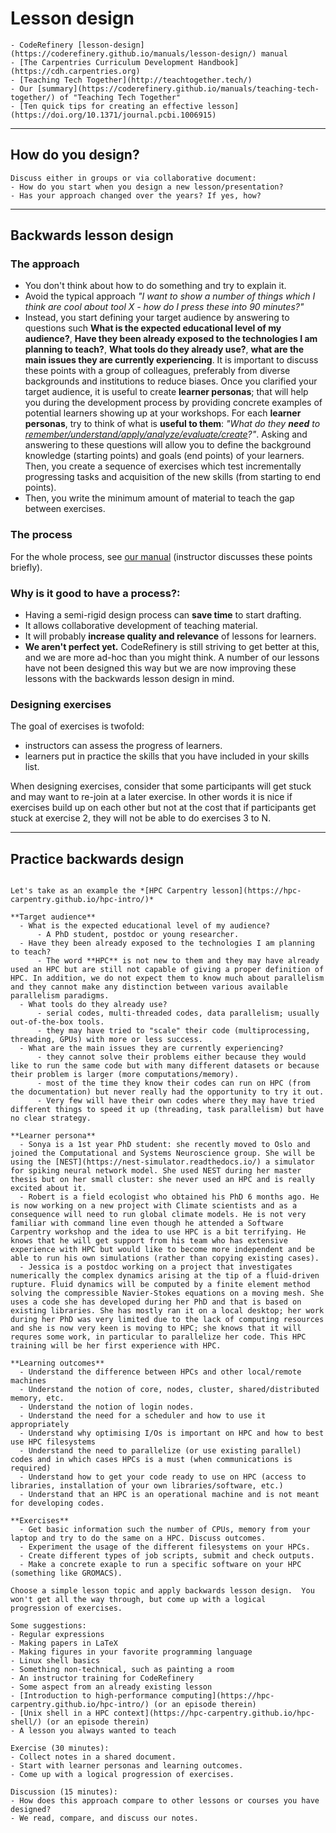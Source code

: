 # Lesson design

```{prereq} Recommended reading
- CodeRefinery [lesson-design](https://coderefinery.github.io/manuals/lesson-design/) manual
- [The Carpentries Curriculum Development Handbook](https://cdh.carpentries.org)
- [Teaching Tech Together](http://teachtogether.tech/)
- Our [summary](https://coderefinery.github.io/manuals/teaching-tech-together/) of "Teaching Tech Together"
- [Ten quick tips for creating an effective lesson](https://doi.org/10.1371/journal.pcbi.1006915)
```

---

## How do you design?

```{discussion}
Discuss either in groups or via collaborative document:
- How do you start when you design a new lesson/presentation?
- Has your approach changed over the years? If yes, how?
```

---

## Backwards lesson design

### The approach

- You don't think about how to do something and try to explain it.
- Avoid the typical approach *"I want to show a number of things which I think are cool about
  tool X - how do I press these into 90 minutes?"*
- Instead, you start defining your target audience by answering to questions such **What is the expected educational level of my audience?**, **Have they been already exposed to the technologies I am planning to teach?**, **What tools do they already use?**, **what are the main issues they are currently experiencing**. It is important to discuss these points with a group of colleagues, preferably from diverse backgrounds and institutions to reduce biases. Once you clarified your target audience, it is useful to create **learner personas**; that will help you during the development process by providing concrete examples of potential learners showing up at your workshops. For each **learner personas**, try to think of what is
  **useful to them**: *"What do they **need** to [remember/understand/apply/analyze/evaluate/create](https://coderefinery.github.io/instructor-training/03-teaching-style/#using-bloom-s-taxonomy-to-write-effective-learning-objectives)?"*. Asking and answering to these questions will allow you to define the background knowledge (starting points) and goals (end points) of your learners. 
  Then, you create a sequence of exercises which test
  incrementally progressing tasks and acquisition of the new skills (from starting to end points).
- Then, you write the minimum amount
  of material to teach the gap between exercises.

### The process

For the whole process, see [our
manual](https://coderefinery.github.io/manuals/lesson-design/#backwards-lesson-design)
(instructor discusses these points briefly).


### Why is it good to have a process?:

- Having a semi-rigid design process can **save time** to start drafting.
- It allows collaborative development of teaching material.
- It will probably **increase quality and relevance** of lessons for learners.
- **We aren't perfect yet.**  CodeRefinery is still striving to get
  better at this, and we are more ad-hoc than you might think.
  A number of our lessons have not been designed this way but we are now improving
  these lessons with the backwards lesson design in mind.


### Designing exercises


The goal of exercises is twofold:
- instructors can assess the progress of learners.
- learners put in practice the skills that you have included in your skills list. 

When designing exercises, consider that some participants will get stuck
and may want to re-join at a later exercise. In other words it is nice
if exercises build up on each other but not at the cost that if participants
get stuck at exercise 2, they will not be able to do exercises 3 to N.

---

## Practice backwards design


```{discussion} The goal here is to discuss and provide examples on backwards-design of a lesson.

Let's take as an example the *[HPC Carpentry lesson](https://hpc-carpentry.github.io/hpc-intro/)*

**Target audience**
  - What is the expected educational level of my audience?
      - A PhD student, postdoc or young researcher.
  - Have they been already exposed to the technologies I am planning to teach?
      - The word **HPC** is not new to them and they may have already used an HPC but are still not capable of giving a proper definition of HPC. In addition, we do not expect them to know much about parallelism and they cannot make any distinction between various available parallelism paradigms.
  - What tools do they already use?
      - serial codes, multi-threaded codes, data parallelism; usually out-of-the-box tools.
      - they may have tried to "scale" their code (multiprocessing, threading, GPUs) with more or less success.
  - What are the main issues they are currently experiencing?
      - they cannot solve their problems either because they would like to run the same code but with many different datasets or because their problem is larger (more computations/memory). 
      - most of the time they know their codes can run on HPC (from the documentation) but never really had the opportunity to try it out.
      - Very few will have their own codes where they may have tried different things to speed it up (threading, task parallelism) but have no clear strategy.
      
**Learner persona**
  - Sonya is a 1st year PhD student: she recently moved to Oslo and joined the Computational and Systems Neuroscience group. She will be using the [NEST](https://nest-simulator.readthedocs.io/) a simulator for spiking neural network model. She used NEST during her master thesis but on her small cluster: she never used an HPC and is really excited about it.
  - Robert is a field ecologist who obtained his PhD 6 months ago. He is now working on a new project with Climate scientists and as a consequence will need to run global climate models. He is not very familiar with command line even though he attended a Software Carpentry workshop and the idea to use HPC is a bit terrifying. He knows that he will get support from his team who has extensive experience with HPC but would like to become more independent and be able to run his own simulations (rather than copying existing cases).
  - Jessica is a postdoc working on a project that investigates numerically the complex dynamics arising at the tip of a fluid-driven rupture. Fluid dynamics will be computed by a finite element method solving the compressible Navier-Stokes equations on a moving mesh. She uses a code she has developed during her PhD and that is based on existing libraries. She has mostly ran it on a local desktop; her work during her PhD was very limited due to the lack of computing resources and she is now very keen is moving to HPC; she knows that it will requres some work, in particular to parallelize her code. This HPC training will be her first experience with HPC.

**Learning outcomes**
  - Understand the difference between HPCs and other local/remote machines
  - Understand the notion of core, nodes, cluster, shared/distributed memory, etc.
  - Understand the notion of login nodes.
  - Understand the need for a scheduler and how to use it appropriately
  - Understand why optimising I/Os is important on HPC and how to best use HPC filesystems
  - Understand the need to parallelize (or use existing parallel) codes and in which cases HPCs is a must (when communications is required) 
  - Understand how to get your code ready to use on HPC (access to libraries, installation of your own libraries/software, etc.)
  - Understand that an HPC is an operational machine and is not meant for developing codes.

**Exercises**
  - Get basic information such the number of CPUs, memory from your laptop and try to do the same on a HPC. Discuss outcomes.
  - Experiment the usage of the different filesystems on your HPCs.
  - Create different types of job scripts, submit and check outputs.
  - Make a concrete exaple to run a specific software on your HPC (something like GROMACS).

```

```{challenge} Exercise
Choose a simple lesson topic and apply backwards lesson design.  You
won't get all the way through, but come up with a logical
progression of exercises.

Some suggestions:
- Regular expressions
- Making papers in LaTeX
- Making figures in your favorite programming language
- Linux shell basics
- Something non-technical, such as painting a room
- An instructor training for CodeRefinery
- Some aspect from an already existing lesson
- [Introduction to high-performance computing](https://hpc-carpentry.github.io/hpc-intro/) (or an episode therein)
- [Unix shell in a HPC context](https://hpc-carpentry.github.io/hpc-shell/) (or an episode therein)
- A lesson you always wanted to teach

Exercise (30 minutes):
- Collect notes in a shared document.
- Start with learner personas and learning outcomes.
- Come up with a logical progression of exercises.

Discussion (15 minutes):
- How does this approach compare to other lessons or courses you have designed?
- We read, compare, and discuss our notes.
```
